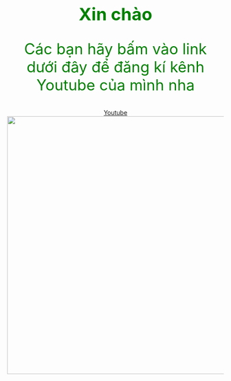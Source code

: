 <html>
    <head>
    </head>
    <body style="color: green;text-align: center">
        <h1 style="font-size: 40px">Xin chào</h1>
        <p style="font-size: 35px">Các bạn hãy bấm vào link dưới đây để đăng kí kênh Youtube của mình nha</p>
        <a href="https://www.youtube.com/channel/UCcs0UoG0pqi7K_XcrI59SBw">Youtube</a> <br/>
        <img src="https://tse1.mm.bing.net/th?id=OIP.tq3V7UPrOKm731miZ3etEAHaHa&pid=Api&P=0&w=300&h=300" width="600" height="600"/>
</html>
